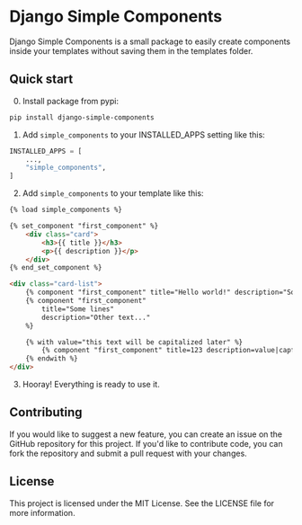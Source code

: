 # Django Simple Components

Django Simple Components is a small package to easily create components inside your templates without saving them in the templates folder.

## Quick start

0. Install package from pypi:
```bash
pip install django-simple-components
```

1. Add `simple_components` to your INSTALLED_APPS setting like this:
```python
INSTALLED_APPS = [
    ...,
    "simple_components",
]
```

2. Add `simple_components` to your template like this:
```html
{% load simple_components %}

{% set_component "first_component" %}
    <div class="card">
        <h3>{{ title }}</h3>
        <p>{{ description }}</p>
    </div>
{% end_set_component %}

<div class="card-list">
    {% component "first_component" title="Hello world!" description="Some text..." %}
    {% component "first_component"
        title="Some lines"
        description="Other text..."
    %}

    {% with value="this text will be capitalized later" %}
        {% component "first_component" title=123 description=value|capfirst %}
    {% endwith %}
</div>
```

3. Hooray! Everything is ready to use it.

## Contributing
If you would like to suggest a new feature, you can create an issue on the GitHub repository for this project. 
If you'd like to contribute code, you can fork the repository and submit a pull request with your changes.

## License
This project is licensed under the MIT License. See the LICENSE file for more information.
